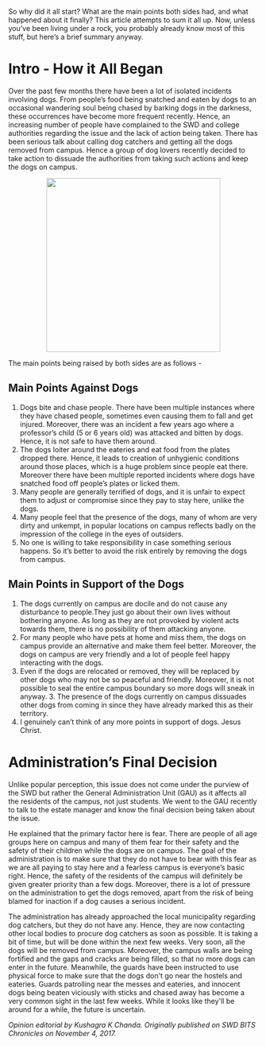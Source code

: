 <!-- TITLE: Dog Days -->
<!-- SUBTITLE: A few weeks ago, something previously unimaginable happened - the 6 dogs living on campus became the biggest issue of debate online in BPHC. If someone had told me 2 months ago that this would happen, I would have called them crazy. And yet, somehow it did, that too at a time when midsems were just around the corner and ATMOS was less than a month away. It reached such a scale that even Rahul Subramanian had an entire 5 minutes set dedicated to the issue. -->

So why did it all start? What are the main points both sides had, and what happened about it finally? This article attempts to sum it all up. Now, unless you’ve been living under a rock, you probably already know most of this stuff, but here’s a brief summary anyway.

# Intro - How it All Began
Over the past few months there have been a lot of isolated incidents involving dogs. From people’s food being snatched and eaten by dogs to an occasional wandering soul being chased by barking dogs in the darkness, these occurrences have become more frequent recently. Hence, an increasing number of people have complained to the SWD and college authorities regarding the issue and the lack of action being taken. There has been serious talk about calling dog catchers and getting all the dogs removed from campus. Hence a group of dog lovers recently decided to take action to dissuade the authorities from taking such actions and keep the dogs on campus.

<center>
<img src= "https://wiki.bits-hyd.org/uploads/news/dogs-on-campus-2017.jpg" width =350px>
</center>

The main points being raised by both sides are as follows -

## Main Points Against Dogs

1. Dogs bite and chase people. There have been multiple instances where they have chased people, sometimes even causing them to fall and get injured. Moreover, there was an incident a few years ago where a professor’s child (5 or 6 years old) was attacked and bitten by dogs. Hence, it is not safe to have them around.
2. The dogs loiter around the eateries and eat food from the plates dropped there. Hence, it leads to creation of unhygienic conditions around those places, which is a huge problem since people eat there. Moreover there have been multiple reported incidents where dogs have snatched food off people’s plates or licked them.
3. Many people are generally terrified of dogs, and it is unfair to expect them to adjust or compromise since they pay to stay here, unlike the dogs.
4. Many people feel that the presence of the dogs, many of whom are very dirty and unkempt, in popular locations on campus reflects badly on the impression of the college in the eyes of outsiders.
5. No one is willing to take responsibility in case something serious happens. So it’s better to avoid the risk entirely by removing the dogs from campus.

## Main Points in Support of the Dogs
1. The dogs currently on campus are docile and do not cause any disturbance to people.They just go about their own lives without bothering anyone. As long as they are not provoked by violent acts towards them, there is no possibility of them attacking anyone.
2. For many people who have pets at home and miss them, the dogs on campus provide an alternative and make them feel better. Moreover, the dogs on campus are very friendly and a lot of people feel happy interacting with the dogs.
3. Even if the dogs are relocated or removed, they will be replaced by other dogs who may not be so peaceful and friendly. Moreover, it is not possible to seal the entire campus boundary so more dogs will sneak in anyway. 3. The presence of the dogs currently on campus dissuades other dogs from coming in since they have already marked this as their territory.
4. I genuinely can’t think of any more points in support of dogs. Jesus Christ.

# Administration’s Final Decision

Unlike popular perception, this issue does not come under the purview of the SWD but rather the General Administration Unit (GAU) as it affects all the residents of the campus, not just students. We went to the GAU recently to talk to the estate manager and know the final decision being taken about the issue.

He explained that the primary factor here is fear. There are people of all age groups here on campus and many of them fear for their safety and the safety of their children while the dogs are on campus. The goal of the administration is to make sure that they do not have to bear with this fear as we are all paying to stay here and a fearless campus is everyone’s basic right. Hence, the safety of the residents of the campus will definitely be given greater priority than a few dogs. Moreover, there is a lot of pressure on the administration to get the dogs removed, apart from the risk of being blamed for inaction if a dog causes a serious incident.

The administration has already approached the local municipality regarding dog catchers, but they do not have any. Hence, they are now contacting other local bodies to procure dog catchers as soon as possible. It is taking a bit of time, but will be done within the next few weeks. Very soon, all the dogs will be removed from campus. Moreover, the campus walls are being fortified and the gaps and cracks are being filled, so that no more dogs can enter in the future. Meanwhile, the guards have been instructed to use physical force to make sure that the dogs don't go near the hostels and eateries. Guards patrolling near the messes and eateries, and innocent dogs being beaten viciously with sticks and chased away has become a very common sight in the last few weeks. While it looks like they'll be around for a while, the future is uncertain.

*Opinion editorial by Kushagra K Chanda. Originally published on SWD BITS Chronicles on November 4, 2017.*